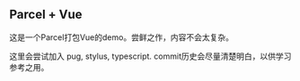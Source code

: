 ## Parcel + Vue
这是一个Parcel打包Vue的demo。尝鲜之作，内容不会太复杂。

这里会尝试加入 pug, stylus, typescript. commit历史会尽量清楚明白，以供学习参考之用。

